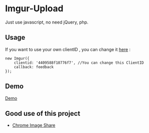 # Imgur-Upload
Just use javascript, no need jQuery, php.

## Usage
If you want to use your own clientID , you can change it [here](https://github.com/carry0987/Imgur-Upload/blob/master/js/upload.js#L11) :
```
new Imgur({ 
    clientid: '4409588f10776f7', //You can change this ClientID
    callback: feedback 
});
```

## Demo
[Demo](https://carry0987.github.io/Imgur-Upload/)

## Good use of this project
- [Chrome Image Share](https://github.com/superj80820/chrome-image-share)  
